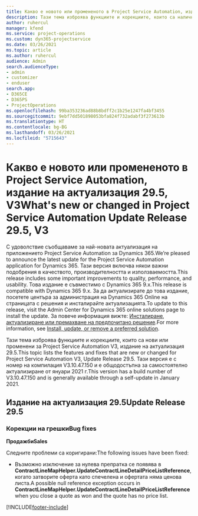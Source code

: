 ```yaml
---
title: Какво е новото или промененото в Project Service Automation, издание на актуализация 29.5, актуална корекция, V3
description: Тази тема изброява функциите и корекциите, които са налични за актуализацията на Project Service Automation, издание 29.5, актуална корекция, V3.
author: ruhercul
manager: kfend
ms.service: project-operations
ms.custom: dyn365-projectservice
ms.date: 03/26/2021
ms.topic: article
ms.author: ruhercul
audience: Admin
search.audienceType:
- admin
- customizer
- enduser
search.app:
- D365CE
- D365PS
- ProjectOperations
ms.openlocfilehash: 99ba353236ad88b8bdff2c1b25e1247fa4bf3455
ms.sourcegitcommit: 9ebf7dd501898053bfa824f732adabf3f273613b
ms.translationtype: HT
ms.contentlocale: bg-BG
ms.lasthandoff: 03/26/2021
ms.locfileid: "5715643"
---
```

# <a name="whats-new-or-changed-in-project-service-automation-update-release-295-v3"></a><span data-ttu-id="4fbcc-103">Какво е новото или промененото в Project Service Automation, издание на актуализация 29.5, V3</span><span class="sxs-lookup"><span data-stu-id="4fbcc-103">What's new or changed in Project Service Automation Update Release 29.5, V3</span></span>

<span data-ttu-id="4fbcc-104">С удоволствие съобщаваме за най-новата актуализация на приложението Project Service Automation за Dynamics 365.</span><span class="sxs-lookup"><span data-stu-id="4fbcc-104">We’re pleased to announce the latest update for the Project Service Automation application for Dynamics 365.</span></span> <span data-ttu-id="4fbcc-105">Тази версия включва някои важни подобрения в качеството, производителността и използваемостта.</span><span class="sxs-lookup"><span data-stu-id="4fbcc-105">This release includes some important improvements to quality, performance, and usability.</span></span> <span data-ttu-id="4fbcc-106">Това издание е съвместимо с Dynamics 365 9.x.</span><span class="sxs-lookup"><span data-stu-id="4fbcc-106">This release is compatible with Dynamics 365 9.x.</span></span> <span data-ttu-id="4fbcc-107">За да актуализирате до това издание, посетете центъра за администрация на Dynamics 365 Online на страницата с решения и инсталирайте актуализацията.</span><span class="sxs-lookup"><span data-stu-id="4fbcc-107">To update to this release, visit the Admin Center for Dynamics 365 online solutions page to install the update.</span></span> <span data-ttu-id="4fbcc-108">За повече информация вижте: [Инсталиране, актуализиране или премахване на предпочитано решение](https://docs.microsoft.com/power-platform/admin/install-remove-preferred-solution).</span><span class="sxs-lookup"><span data-stu-id="4fbcc-108">For more information, see [Install, update, or remove a preferred solution](https://docs.microsoft.com/power-platform/admin/install-remove-preferred-solution).</span></span>

<span data-ttu-id="4fbcc-109">Тази тема изброява функциите и корекциите, които са нови или променени за Project Service Automation V3, издание на актуализация 29.5.</span><span class="sxs-lookup"><span data-stu-id="4fbcc-109">This topic lists the features and fixes that are new or changed for Project Service Automation V3, Update Release 29.5.</span></span> <span data-ttu-id="4fbcc-110">Тази версия е с номер на компилация V3.10.47.150 и е общодостъпна за самостоятелно актуализиране от януари 2021 г.</span><span class="sxs-lookup"><span data-stu-id="4fbcc-110">This version has a build number of V3.10.47.150 and is generally available through a self-update in January 2021.</span></span>

## <a name="update-release-295"></a><span data-ttu-id="4fbcc-111">Издание на актуализация 29.5</span><span class="sxs-lookup"><span data-stu-id="4fbcc-111">Update Release 29.5</span></span>

### <a name="bug-fixes"></a><span data-ttu-id="4fbcc-112">Корекции на грешки</span><span class="sxs-lookup"><span data-stu-id="4fbcc-112">Bug fixes</span></span>


<span data-ttu-id="4fbcc-113">**Продажби**</span><span class="sxs-lookup"><span data-stu-id="4fbcc-113">**Sales**</span></span>

<span data-ttu-id="4fbcc-114">Следните проблеми са коригирани:</span><span class="sxs-lookup"><span data-stu-id="4fbcc-114">The following issues have been fixed:</span></span>

- <span data-ttu-id="4fbcc-115">Възможно изключение за нулева препратка се появява в **ContractLineMapHelper.UpdateContractLineDetailPriceListReference**, когато затворите оферта като спечелена и офертата няма ценова листа.</span><span class="sxs-lookup"><span data-stu-id="4fbcc-115">A possible null reference exception occurs in **ContractLineMapHelper.UpdateContractLineDetailPriceListReference** when you close a quote as won and the quote has no price list.</span></span>


[!INCLUDE[footer-include](../includes/footer-banner.md)]
